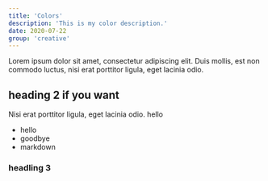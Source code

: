 ```yaml
---
title: 'Colors'
description: 'This is my color description.'
date: 2020-07-22
group: 'creative'
---
```


Lorem ipsum dolor sit amet, consectetur adipiscing elit. Duis mollis, est non commodo luctus, nisi erat porttitor ligula, eget lacinia odio.

## heading 2 if you want

Nisi erat porttitor ligula, eget lacinia odio. hello

- hello
- goodbye
- markdown

### headling 3

